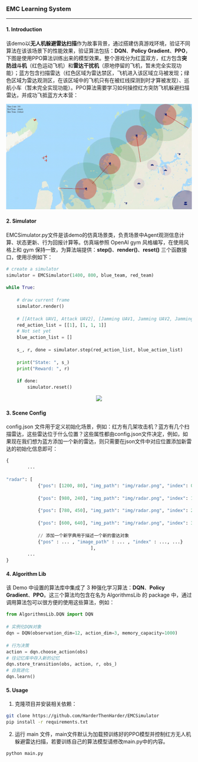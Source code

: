 ### EMC Learning System

---

#### 1. Introduction

该demo以**无人机躲避雷达扫描**作为故事背景，通过搭建仿真游戏环境，验证不同算法在该该场景下的性能效果，验证算法包括：**DQN**、**Policy Gradient**、**PPO**，下图是使用PPO算法训练出来的模型效果。整个游戏分为红蓝双方，红方包含**突防战斗机**（红色运动飞机）和**雷达干扰机**（原地停留的飞机，暂未完全实现功能）；蓝方包含扫描雷达（红色区域为雷达禁区，飞机进入该区域立马被发现；绿色区域为雷达观测区，在该区域中的飞机只有在被红线探测到时才算被发现）、巡航小车（暂未完全实现功能）。PPO算法需要学习如何操控红方突防飞机躲避扫描雷达，并成功飞抵蓝方大本营：

<div align=center><img src="assets/result.gif"></div>



#### 2. Simulator

EMCSimulator.py文件是该demo的仿真场景类，负责场景中Agent观测信息计算、状态更新、行为回报计算等。仿真端参照 OpenAI gym 风格编写，在使用风格上和 gym 保持一致，为算法端提供：**step()**、**render()**、**reset()** 三个函数接口，使用示例如下：

```python
# create a simulator
simulator = EMCSimulator(1400, 800, blue_team, red_team)

while True:
    
    # draw current frame
	simulator.render()
	
    # [[Attack UAV1, Attack UAV2], [Jamming UAV1, Jamming UAV2, Jamming UAV3]]
    red_action_list = [[1], [1, 1, 1]]       
    # Not set yet
    blue_action_list = []        
    
    s_, r, done = simulator.step(red_action_list, blue_action_list)
    
    print("State: ", s_)
    print("Reward: ", r)

    if done:
        simulator.reset()
```

<div align=center><img src="assets/simulator.gif"></div>



#### 3. Scene Config

config.json 文件用于定义初始化场景，例如：红方有几架攻击机？蓝方有几个扫描雷达，这些雷达位于什么位置？这些属性都由config.json文件决定，例如，如果现在我们想为蓝方添加一个新的雷达，则只需要在json文件中对应位置添加新雷达的初始化信息即可：

```python
{
	    ...
    
"radar": [
            {"pos": [1200, 80], "img_path": "img/radar.png", "index": 0, "detect_r": 200, "kernel_r": 80, "rotate_speed": 0.1},
    
            {"pos": [980, 240], "img_path": "img/radar.png", "index": 1, "detect_r": 200, "kernel_r": 80, "rotate_speed": 0.1},
    
            {"pos": [780, 450], "img_path": "img/radar.png", "index": 2, "detect_r": 200, "kernel_r": 80, "rotate_speed": 0.1},
    
            {"pos": [600, 640], "img_path": "img/radar.png", "index": 3, "detect_r": 200, "kernel_r": 80, "rotate_speed": 0.1}
    
    		// 添加一个新字典用于描述一个新的雷达对象
    		{"pos" : ... , "image_path" : ... , "index" : ..., ...}
                                ],
		...
}
```



#### 4. Algorithm Lib

该 Demo 中设置的算法库中集成了 3 种强化学习算法：**DQN**、**Policy Gradient**、**PPO**。这三个算法均包含在名为 AlgorithmsLib 的 package 中，通过调用算法包可以很方便的使用这些算法，例如：

```python
from AlgorithmsLib.DQN import DQN

# 实例化DQN对象
dqn = DQN(observation_dim=12, action_dim=3, memory_capacity=1000)

# 行为决策
action = dqn.choose_action(obs)
# 往记忆库中存入新的记忆
dqn.store_transition(obs, action, r, obs_)
# 自我进化
dqn.learn()
```



#### 5. Usage

1. 克隆项目并安装相关依赖：

```bash
git clone https://github.com/HarderThenHarder/EMCSimulator
pip install -r requirements.txt
```

2. 运行 main 文件，main文件默认为加载预训练好的PPO模型并控制红方无人机躲避雷达扫描，若要训练自己的算法模型请修改main.py中的内容。

```python
python main.py
```

